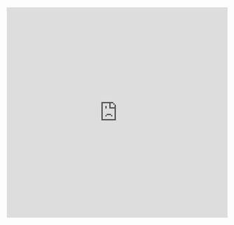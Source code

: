 <iframe allow="autoplay *; encrypted-media *; fullscreen *; clipboard-write" frameborder="0"
            height="480" style="width:100%;max-width:660px;overflow:hidden;border-radius:10px;padding: 10px;"
            sandbox="allow-forms allow-popups allow-same-origin allow-scripts
        allow-storage-access-by-user-activation allow-top-navigation-by-user-activation"
            src="https://embed.music.apple.com/us/playlist/2023-%E5%B9%B4%E5%BA%A6%E6%AD%8C%E6%9B%B2/pl.u-EdAVzMesD2WdqjN">
</iframe>





